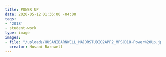 ```yaml
---
title: POWER UP
date: 2020-05-12 01:36:00 -04:00
tags:
- '2018'
- student-work
type: image
images:
- file: "/uploads/HUSANIBARNWELL_MAJORSTUDIO2APP2_MPSCD18-Power%20Up.jpg"
  creator: Husani Barnwell
---
```


